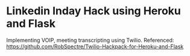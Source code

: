 # Linkedin Inday Hack using Heroku and Flask
Implementing VOIP, meeting transcripting using Twilio.
Referenced: https://github.com/RobSpectre/Twilio-Hackpack-for-Heroku-and-Flask

